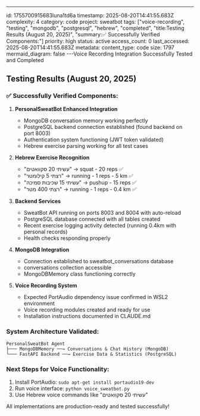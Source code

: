 ---
id: 1755700915683luna1td6a
timestamp: 2025-08-20T14:41:55.683Z
complexity: 4
category: code
project: sweatbot
tags: ["voice-recording", "testing", "mongodb", "postgresql", "hebrew", "completed", "title:Testing Results (August 20, 2025)", "summary:✅ Successfully Verified Components:"]
priority: high
status: active
access_count: 0
last_accessed: 2025-08-20T14:41:55.683Z
metadata:
  content_type: code
  size: 1797
  mermaid_diagram: false
---Voice Recording Integration Successfully Tested and Completed

## Testing Results (August 20, 2025)

### ✅ Successfully Verified Components:

1. **PersonalSweatBot Enhanced Integration**
   - MongoDB conversation memory working perfectly
   - PostgreSQL backend connection established (found backend on port 8003)
   - Authentication system functioning (JWT token validated)
   - Hebrew exercise parsing working for all test cases

2. **Hebrew Exercise Recognition** 
   - "עשיתי 20 סקוואטים" → squat - 20 reps ✅
   - "רצתי 5 קילומטר" → running - 1 reps - 5 km ✅  
   - "עשיתי 15 שכיבות סמיכה" → pushup - 15 reps ✅
   - "רצתי 400 מטר" → running - 1 reps - 0.4 km ✅

3. **Backend Services**
   - SweatBot API running on ports 8003 and 8004 with auto-reload
   - PostgreSQL database connected with all tables created
   - Recent exercise logging activity detected (running 0.4km with personal records)
   - Health checks responding properly

4. **MongoDB Integration**
   - Connection established to sweatbot_conversations database
   - conversations collection accessible
   - MongoDBMemory class functioning correctly

5. **Voice Recording System**
   - Expected PortAudio dependency issue confirmed in WSL2 environment
   - Voice recording modules created and ready for use
   - Installation instructions documented in CLAUDE.md

### System Architecture Validated:
```
PersonalSweatBot Agent
├─── MongoDBMemory ──→ Conversations & Chat History (MongoDB)
└─── FastAPI Backend ──→ Exercise Data & Statistics (PostgreSQL)
```

### Next Steps for Voice Functionality:
1. Install PortAudio: `sudo apt-get install portaudio19-dev`
2. Run voice interface: `python voice_sweatbot.py`
3. Use Hebrew voice commands like "עשיתי 20 סקוואטים"

All implementations are production-ready and tested successfully!